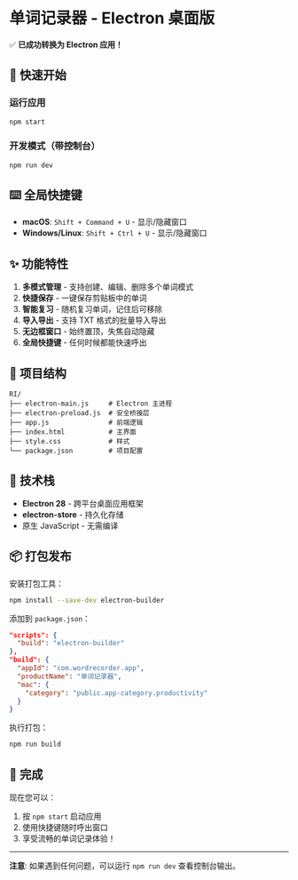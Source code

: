 # 单词记录器 - Electron 桌面版

✅ **已成功转换为 Electron 应用！**

## 🚀 快速开始

### 运行应用
```bash
npm start
```

### 开发模式（带控制台）
```bash
npm run dev
```

## ⌨️ 全局快捷键

- **macOS**: `Shift + Command + U` - 显示/隐藏窗口
- **Windows/Linux**: `Shift + Ctrl + U` - 显示/隐藏窗口

## ✨ 功能特性

1. **多模式管理** - 支持创建、编辑、删除多个单词模式
2. **快捷保存** - 一键保存剪贴板中的单词
3. **智能复习** - 随机复习单词，记住后可移除
4. **导入导出** - 支持 TXT 格式的批量导入导出
5. **无边框窗口** - 始终置顶，失焦自动隐藏
6. **全局快捷键** - 任何时候都能快速呼出

## 📂 项目结构

```
RI/
├── electron-main.js     # Electron 主进程
├── electron-preload.js  # 安全桥接层
├── app.js               # 前端逻辑
├── index.html           # 主界面
├── style.css            # 样式
└── package.json         # 项目配置
```

## 🔧 技术栈

- **Electron 28** - 跨平台桌面应用框架
- **electron-store** - 持久化存储
- 原生 JavaScript - 无需编译

## 📦 打包发布

安装打包工具：
```bash
npm install --save-dev electron-builder
```

添加到 `package.json`：
```json
"scripts": {
  "build": "electron-builder"
},
"build": {
  "appId": "com.wordrecorder.app",
  "productName": "单词记录器",
  "mac": {
    "category": "public.app-category.productivity"
  }
}
```

执行打包：
```bash
npm run build
```

## 🎉 完成

现在您可以：
1. 按 `npm start` 启动应用
2. 使用快捷键随时呼出窗口
3. 享受流畅的单词记录体验！

---

**注意**: 如果遇到任何问题，可以运行 `npm run dev` 查看控制台输出。


